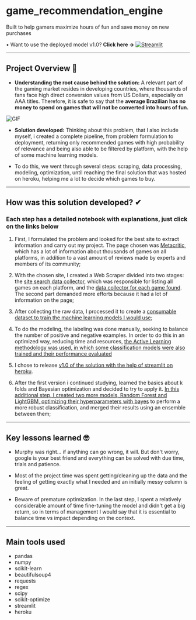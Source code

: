 # game_recommendation_engine
Built to help gamers maximize hours of fun and save money on new purchases

• Want to use the deployed model v1.0? **Click here ->**
[<img alt="Streamlit" src="https://img.shields.io/badge/Streamlit-FF4B4B?style=for-the-badge&logo=Streamlit&logoColor=white"/>](https://recomendacaojogosb.herokuapp.com/)

-----

## Project Overview 🎯

* **Understanding the root cause behind the solution:**  A relevant part of the gaming market resides in developing countries, where thousands of fans face high direct conversion values from US Dollars, especially on AAA titles. Therefore, it is safe to say that the **average Brazilian has no money to spend on games that will not be converted into hours of fun.**

![GIF](https://s7.gifyu.com/images/ezgif.com-gif-maker8765646b5bd8d8cb.gif)




* **Solution developed:** Thinking about this problem, that I also include myself, i created a complete pipeline, from problem formulation to deployment, returning only recommended games with high probability of relevance and being also able to be filtered by platform, with the help of some machine learning models.

* To do this, we went through several steps: scraping, data processing, modeling, optimization, until reaching the final solution that was hosted on heroku, helping me a lot to decide which games to buy.

-----

## How was this solution developed? ✔
### Each step has a detailed notebook with explanations, just click on the links below
1. First, I formulated the problem and looked for the best site to extract information and carry out my project. The page chosen was [Metacritic](https://www.metacritic.com/), which has a lot of information about thousands of games on all platforms, in addition to a vast amount of reviews made by experts and members of its community;


2. With the chosen site, I created a Web Scraper divided into two stages: the [site search data collector](https://github.com/mattmagrin/game_recommendation_engine/blob/main/notebooks/1_collector_search.ipynb), which was responsible for listing all games on each platform, and the [data collector for each game found](https://github.com/mattmagrin/game_recommendation_engine/blob/main/notebooks/2_data_collection_games.ipynb). The second part demanded more efforts because it had a lot of information on the page;


3. After collecting the raw data, I processed it to create a [consumable dataset to train the machine learning models I would use](https://github.com/mattmagrin/game_recommendation_engine/blob/main/notebooks/3_data_treatment%20.ipynb);


4. To do the modeling, the labeling was done manually, seeking to balance the number of positive and negative examples. In order to do this in an optimized way, reducing time and resources, [the Active Learning methodology was used, in which some classification models were also trained and their performance evaluated](https://github.com/mattmagrin/game_recommendation_engine/blob/main/notebooks/4_modeling___active_learning.ipynb) 


5. I chose to release [v1.0 of the solution with the help of streamlit on heroku](https://recomendacaojogosb.herokuapp.com/).


6. After the first version i continued studying, learned the basics about k folds and Bayesian optimization and decided to try to apply it. [In this additional step, I created two more models, Random Forest and LightGBM, optimizing their hyperparameters with bayes](https://github.com/mattmagrin/game_recommendation_engine/blob/main/notebooks/5_bayesian_optimization_w_kfold.ipynb) to perform a more robust classification, and merged their results using an ensemble between them;

-----

## Key lessons learned 🤓

*    Murphy was right... if anything can go wrong, it will. But don't worry, google is your best friend and everything can be solved with due time, trials and patience.

*    Most of the project time was spent getting/cleaning up the data and the feeling of getting exactly what I needed and an initially messy column is great.

*    Beware of premature optimization. In the last step, I spent a relatively considerable amount of time fine-tuning the model and didn't get a big return, so in terms of management I would say that it is essential to balance time vs impact depending on the context.

-----

## Main tools used
* pandas
* numpy
* scikit-learn
* beautifulsoup4
* requests
* regex
* scipy
* scikit-optimize
* streamlit
* heroku
